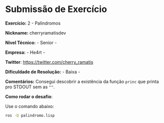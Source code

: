 # Submissão de Exercício

**Exercício:** 2 - Palíndromos

**Nickname:** cherryramatisdev

**Nível Técnico:** - Senior -

**Empresa:** - He4rt -

**Twitter**: <https://twitter.com/cherry_ramatis>

**Dificuldade de Resolução:** - Baixa -

**Comentários:** Consegui descobrir a existência da função `princ` que printa pro STDOUT sem as `""`.

**Como rodar o desafio**: 

Use o comando abaixo: 

```bash
ros -Q palindromo.lisp
```
